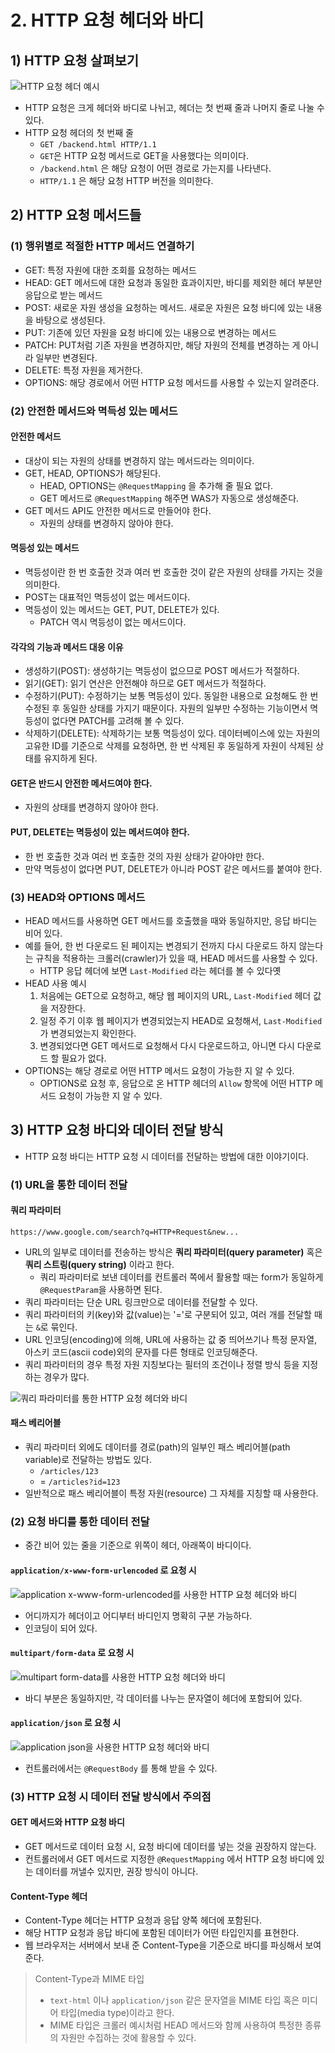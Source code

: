 # 2. HTTP 요청 헤더와 바디
## 1) HTTP 요청 살펴보기

![HTTP 요청 헤더 예시](/media/서적/이것이%20취업을%20위한%20백엔드%20개발이다%20with%20자바/Part%2002.%20백엔드%20개발을%20위한%20필수%20기본%20지식/Chapter%2008.%20서버와%20클라이언트의%20약속,%20HTTP/HTTP%20요청%20헤더%20예시.png)

- HTTP 요청은 크게 헤더와 바디로 나뉘고, 헤더는 첫 번째 줄과 나머지 줄로 나눌 수 있다.
- HTTP 요청 헤더의 첫 번째 줄
	- `GET /backend.html HTTP/1.1`
	- `GET`은 HTTP 요청 메서드로 GET을 사용했다는 의미이다.
	- `/backend.html` 은 해당 요청이 어떤 경로로 가는지를 나타낸다.
	- `HTTP/1.1` 은 해당 요청 HTTP 버전을 의미한다.

## 2) HTTP 요청 메서드들
### (1) 행위별로 적절한 HTTP 메서드 연결하기
- GET: 특정 자원에 대한 조회를 요청하는 메서드
- HEAD: GET 메서드에 대한 요청과 동일한 효과이지만, 바디를 제외한 헤더 부분만 응답으로 받는 메서드
- POST: 새로운 자원 생성을 요청하는 메서드. 새로운 자원은 요청 바디에 있는 내용을 바탕으로 생성된다.
- PUT: 기존에 있던 자원을 요청 바디에 있는 내용으로 변경하는 메서드
- PATCH: PUT처럼 기존 자원을 변경하지만, 해당 자원의 전체를 변경하는 게 아니라 일부만 변경된다.
- DELETE: 특정 자원을 제거한다.
- OPTIONS: 해당 경로에서 어떤 HTTP 요청 메서드를 사용할 수 있는지 알려준다.

### (2) 안전한 메서드와 멱득성 있는 메서드
#### 안전한 메서드
- 대상이 되는 자원의 상태를 변경하지 않는 메서드라는 의미이다.
- GET, HEAD, OPTIONS가 해당된다.
	- HEAD, OPTIONS는 `@RequestMapping` 을 추가해 줄 필요 없다.
	- GET 메서드로 `@RequestMapping` 해주면 WAS가 자동으로 생성해준다.
- GET 메서드 API도 안전한 메서드로 만들어야 한다.
	- 자원의 상태를 변경하지 않아야 한다.

#### 멱등성 있는 메서드
- 멱등성이란 한 번 호출한 것과 여러 번 호출한 것이 같은 자원의 상태를 가지는 것을 의미한다.
- POST는 대표적인 멱등성이 없는 메서드이다.
- 멱등성이 있는 메서드는 GET, PUT, DELETE가 있다.
	- PATCH 역시 멱등성이 없는 메서드이다.

#### 각각의 기능과 메서드 대응 이유
- 생성하기(POST): 생성하기는 멱등성이 없으므로 POST 메서드가 적절하다.
- 읽기(GET): 읽기 연산은 안전해야 하므로 GET 메서드가 적절하다.
- 수정하기(PUT): 수정하기는 보통 멱등성이 있다. 동일한 내용으로 요청해도 한 번 수정된 후 동일한 상태를 가지기 때문이다. 자원의 일부만 수정하는 기능이면서 멱등성이 없다면 PATCH를 고려해 볼 수 있다.
- 삭제하기(DELETE): 삭제하기는 보통 멱등성이 있다. 데이터베이스에 있는 자원의 고유한 ID를 기준으로 삭제를 요청하면, 한 번 삭제된 후 동일하게 자원이 삭제된 상태를 유지하게 된다.

#### GET은 반드시 안전한 메서드여야 한다.
- 자원의 상태를 변경하지 않아야 한다.

#### PUT, DELETE는 멱등성이 있는 메서드여야 한다.
- 한 번 호출한 것과 여러 번 호출한 것의 자원 상태가 같아야만 한다.
- 만약 멱등성이 없다면 PUT, DELETE가 아니라 POST 같은 메서드를 붙여야 한다.

### (3) HEAD와 OPTIONS 메서드
- HEAD 메서드를 사용하면 GET 메서드를 호출했을 때와 동일하지만, 응답 바디는 비어 있다.
- 예를 들어, 한 번 다운로드 된 페이지는 변경되기 전까지 다시 다운로드 하지 않는다는 규칙을 적용하는 크롤러(crawler)가 있을 때, HEAD 메서드를 사용할 수 있다.
	- HTTP 응답 헤더에 보면 `Last-Modified` 라는 헤더를 볼 수 있다옛
- HEAD 사용 예시
	1. 처음에는 GET으로 요청하고, 해당 웹 페이지의 URL, `Last-Modified` 헤더 값을 저장한다.
	2. 일정 주기 이후 웹 페이지가 변경되었는지 HEAD로 요청해서, `Last-Modified`가 변경되었는지 확인한다.
	3. 변경되었다면 GET 메서드로 요청해서 다시 다운로드하고, 아니면 다시 다운로드 할 필요가 없다.
- OPTIONS는 해당 경로로 어떤 HTTP 메서드 요청이 가능한 지 알 수 있다.
	- OPTIONS로 요청 후, 응답으로 온 HTTP 헤더의 `Allow` 항목에 어떤 HTTP 메서드 요청이 가능한 지 알 수 있다.


## 3) HTTP 요청 바디와 데이터 전달 방식
- HTTP 요청 바디는 HTTP 요청 시 데이터를 전달하는 방법에 대한 이야기이다.

### (1) URL을 통한 데이터 전달
#### 쿼리 파라미터
```
https://www.google.com/search?q=HTTP+Request&new...
```
- URL의 일부로 데이터를 전송하는 방식은 **쿼리 파라미터(query parameter)** 혹은 **쿼리 스트링(query string)** 이라고 한다.
	- 쿼리 파라미터로 보낸 데이터를 컨트롤러 쪽에서 활용할 때는 form가 동일하게 `@RequestParam`을 사용하면 된다.
- 쿼리 파라미터는 단순 URL 링크만으로 데이터를 전달할 수 있다.
- 쿼리 파라미터의 키(key)와 값(value)는 '='로 구분되어 있고, 여러 개를 전달할 때는 `&`로 묶인다.
- URL 인코딩(encoding)에 의해, URL에 사용하는 값 중 띄어쓰기나 특정 문자열, 아스키 코드(ascii code)외의 문자를 다른 형태로 인코딩해준다.
- 쿼리 파라미터의 경우 특정 자원 지칭보다는 필터의 조건이나 정렬 방식 등을 지정하는 경우가 많다.

![쿼리 파라미터를 통한 HTTP 요청 헤더와 바디](/media/서적/이것이%20취업을%20위한%20백엔드%20개발이다%20with%20자바/Part%2002.%20백엔드%20개발을%20위한%20필수%20기본%20지식/Chapter%2008.%20서버와%20클라이언트의%20약속,%20HTTP/쿼리%20파라미터를%20통한%20HTTP%20요청%20헤더와%20바디.png)

#### 패스 베리어블
- 쿼리 파라미터 외에도 데이터를 경로(path)의 일부인 패스 베리어블(path variable)로 전달하는 방법도 있다.
	- `/articles/123`
	- = `/articles?id=123`
- 일반적으로 패스 베리어블이 특정 자원(resource) 그 자체를 지칭할 때 사용한다.


### (2) 요청 바디를 통한 데이터 전달
- 중간 비어 있는 줄을 기준으로 위쪽이 헤더, 아래쪽이 바디이다.

#### `application/x-www-form-urlencoded` 로 요청 시
![application x-www-form-urlencoded를 사용한 HTTP 요청 헤더와 바디](/media/서적/이것이%20취업을%20위한%20백엔드%20개발이다%20with%20자바/Part%2002.%20백엔드%20개발을%20위한%20필수%20기본%20지식/Chapter%2008.%20서버와%20클라이언트의%20약속,%20HTTP/application%20x-www-form-urlencoded를%20사용한%20HTTP%20요청%20헤더와%20바디.png)
- 어디까지가 헤더이고 어디부터 바디인지 명확히 구분 가능하다.
- 인코딩이 되어 있다.

#### `multipart/form-data` 로 요청 시
![multipart form-data를 사용한 HTTP 요청 헤더와 바디](/media/서적/이것이%20취업을%20위한%20백엔드%20개발이다%20with%20자바/Part%2002.%20백엔드%20개발을%20위한%20필수%20기본%20지식/Chapter%2008.%20서버와%20클라이언트의%20약속,%20HTTP/multipart%20form-data를%20사용한%20HTTP%20요청%20헤더와%20바디.png)
- 바디 부분은 동일하지만, 각 데이터를 나누는 문자열이 헤더에 포함되어 있다.

#### `application/json` 로 요청 시
![application json을 사용한 HTTP 요청 헤더와 바디](/media/서적/이것이%20취업을%20위한%20백엔드%20개발이다%20with%20자바/Part%2002.%20백엔드%20개발을%20위한%20필수%20기본%20지식/Chapter%2008.%20서버와%20클라이언트의%20약속,%20HTTP/application%20json을%20사용한%20HTTP%20요청%20헤더와%20바디.png)
- 컨트롤러에서는 `@RequestBody` 를 통해 받을 수 있다.

### (3) HTTP 요청 시 데이터 전달 방식에서 주의점
#### GET 메서드와 HTTP 요청 바디
- GET 메서드로 데이터 요청 시, 요청 바디에 데이터를 넣는 것을 권장하지 않는다.
- 컨트롤러에서 GET 메서드로 지정한 `@RequestMapping` 에서 HTTP 요청 바디에 있는 데이터를 꺼낼수 있지만, 권장 방식이 아니다.

#### Content-Type 헤더
- Content-Type 헤더는 HTTP 요청과 응답 양쪽 헤더에 포함된다.
- 해당 HTTP 요청과 응답 바디에 포함된 데이터가 어떤 타입인지를 표현한다.
- 웹 브라우저는 서버에서 보내 준 Content-Type을 기준으로 바디를 파싱해서 보여 준다.

> Content-Type과 MIME 타입
> - `text-html` 이나 `application/json` 같은 문자열을 MIME 타입 혹은 미디어 타입(media type)이라고 한다.
> - MIME 타입은 크롤러 예시처럼 HEAD 메서드와 함께 사용하여 특정한 종류의 자원만 수집하는 것에 활용할 수 있다.